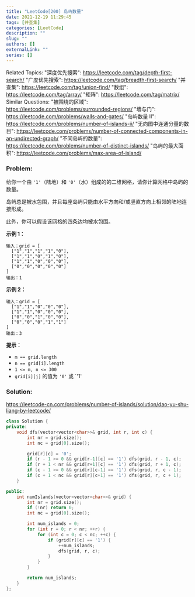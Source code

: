 ```yaml
---
title: "LeetCode[200] 岛屿数量"
date: 2021-12-19 11:29:45
tags: [并查集]
categories: [LeetCode]
description: ""
slug: ""
authors: []
externalLink: ""
series: []
---
```


Related Topics:
  "深度优先搜索": https://leetcode.com/tag/depth-first-search/
  "广度优先搜索": https://leetcode.com/tag/breadth-first-search/
  "并查集": https://leetcode.com/tag/union-find/
  "数组": https://leetcode.com/tag/array/
  "矩阵": https://leetcode.com/tag/matrix/
Similar Questions:
  "被围绕的区域": https://leetcode.com/problems/surrounded-regions/
  "墙与门": https://leetcode.com/problems/walls-and-gates/
  "岛屿数量 II": https://leetcode.com/problems/number-of-islands-ii/
  "无向图中连通分量的数目": https://leetcode.com/problems/number-of-connected-components-in-an-undirected-graph/
  "不同岛屿的数量": https://leetcode.com/problems/number-of-distinct-islands/
 "岛屿的最大面积": https://leetcode.com/problems/max-area-of-island/

### Problem:

给你一个由 `'1'`（陆地）和 `'0'`（水）组成的的二维网格，请你计算网格中岛屿的数量。

岛屿总是被水包围，并且每座岛屿只能由水平方向和/或竖直方向上相邻的陆地连接形成。

此外，你可以假设该网格的四条边均被水包围。

**示例 1：**

```
输入：grid = [
  ["1","1","1","1","0"],
  ["1","1","0","1","0"],
  ["1","1","0","0","0"],
  ["0","0","0","0","0"]
]
输出：1
```

**示例 2：**

```
输入：grid = [
  ["1","1","0","0","0"],
  ["1","1","0","0","0"],
  ["0","0","1","0","0"],
  ["0","0","0","1","1"]
]
输出：3
```

**提示：**

- `m == grid.length`
- `n == grid[i].length`
- `1 <= m, n <= 300`
- `grid[i][j]` 的值为 `'0'` 或 `'1'

<!--more-->

### Solution:

https://leetcode-cn.com/problems/number-of-islands/solution/dao-yu-shu-liang-by-leetcode/

```c++
class Solution {
private:
    void dfs(vector<vector<char>>& grid, int r, int c) {
        int nr = grid.size();
        int nc = grid[0].size();

        grid[r][c] = '0';
        if (r - 1 >= 0 && grid[r-1][c] == '1') dfs(grid, r - 1, c);
        if (r + 1 < nr && grid[r+1][c] == '1') dfs(grid, r + 1, c);
        if (c - 1 >= 0 && grid[r][c-1] == '1') dfs(grid, r, c - 1);
        if (c + 1 < nc && grid[r][c+1] == '1') dfs(grid, r, c + 1);
    }

public:
    int numIslands(vector<vector<char>>& grid) {
        int nr = grid.size();
        if (!nr) return 0;
        int nc = grid[0].size();

        int num_islands = 0;
        for (int r = 0; r < nr; ++r) {
            for (int c = 0; c < nc; ++c) {
                if (grid[r][c] == '1') {
                    ++num_islands;
                    dfs(grid, r, c);
                }
            }
        }

        return num_islands;
    }
};
```

